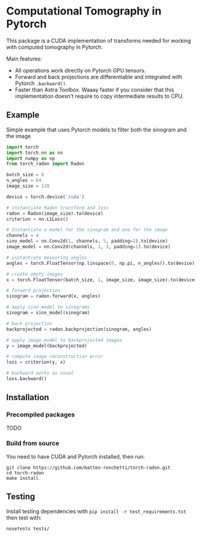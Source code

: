 # Computational Tomography in Pytorch
This package is a CUDA implementation of transforms needed for
working with computed tomography in Pytorch.

Main features:
 - All operations work directly on Pytorch GPU tensors.
 - Forward and back projections are differentiable and integrated with Pytorch `.backward()`.
 - Faster than Astra Toolbox. Waaay faster if you consider that this implementation doesn't require to copy intermediate results to CPU.

## Example
Simple example that uses Pytorch models to filter both the sinogram and the image
```python
import torch
import torch.nn as nn
import numpy as np
from torch_radon import Radon

batch_size = 8
n_angles = 64
image_size = 128

device = torch.device('cuda')

# instantiate Radon transform and loss
radon = Radon(image_size).to(device)
criterion = nn.L1Loss()

# Instantiate a model for the sinogram and one for the image
channels = 4
sino_model = nn.Conv2d(1, channels, 5, padding=2).to(device)
image_model = nn.Conv2d(channels, 1, 3, padding=1).to(device)

# instantiate measuring angles
angles = torch.FloatTensor(np.linspace(0, np.pi, n_angles)).to(device)

# create empty images
x = torch.FloatTensor(batch_size, 1, image_size, image_size).to(device)

# forward projection
sinogram = radon.forward(x, angles)

# apply sino_model to sinograms
sinogram = sino_model(sinogram)

# back projection
backprojected = radon.backprojection(sinogram, angles)

# apply image_model to backprojected images
y = image_model(backprojected)

# compute image reconstruction error
loss = criterion(y, x)

# backward works as usual
loss.backward()
```

## Installation
### Precompiled packages
TODO
### Build from source
You need to have CUDA and Pytorch installed, then run:
```shell script
git clone https://github.com/matteo-ronchetti/torch-radon.git
cd torch-radon
make install
```

## Testing
Install testing dependencies with `pip install -r test_requirements.txt`
then test with:
```shell script
nosetests tests/
```
